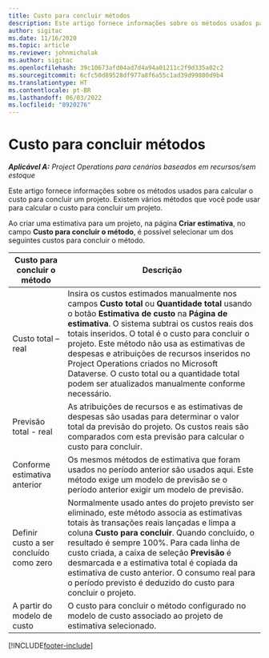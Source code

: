 ```yaml
---
title: Custo para concluir métodos
description: Este artigo fornece informações sobre os métodos usados para calcular o custo para concluir um projeto.
author: sigitac
ms.date: 11/16/2020
ms.topic: article
ms.reviewer: johnmichalak
ms.author: sigitac
ms.openlocfilehash: 39c10673afd04ad7d4a94a01211c2f9d335a02c2
ms.sourcegitcommit: 6cfc50d89528df977a8f6a55c1ad39d99800d9b4
ms.translationtype: HT
ms.contentlocale: pt-BR
ms.lasthandoff: 06/03/2022
ms.locfileid: "8920276"
---
```

# <a name="cost-to-complete-methods"></a>Custo para concluir métodos

_**Aplicável A:** Project Operations para cenários baseados em recursos/sem estoque_

Este artigo fornece informações sobre os métodos usados para calcular o custo para concluir um projeto. Existem vários métodos que você pode usar para calcular o custo para concluir um projeto. 

Ao criar uma estimativa para um projeto, na página **Criar estimativa**, no campo **Custo para concluir o método**, é possível selecionar um dos seguintes custos para concluir o método.

| Custo para concluir o método    | Descrição                                                                                                                                                                                                                                                                                                                                                                                                                                                                                        |
|------------------------------|----------------------------------------------------------------------------------------------------------------------------------------------------------------------------------------------------------------------------------------------------------------------------------------------------------------------------------------------------------------------------------------------------------------------------------------------------------------------------------------------------|
| Custo total – real            | Insira os custos estimados manualmente nos campos **Custo total** ou **Quantidade total** usando o botão **Estimativa de custo** na **Página de estimativa**. O sistema subtrai os custos reais dos totais inseridos. O total é o custo para concluir o projeto. Este método não usa as estimativas de despesas e atribuições de recursos inseridos no Project Operations criados no Microsoft Dataverse. O custo total ou a quantidade total podem ser atualizados manualmente conforme necessário.  |
| Previsão total - real        | As atribuições de recursos e as estimativas de despesas são usadas para determinar o valor total da previsão do projeto. Os custos reais são comparados com esta previsão para calcular o custo para concluir.                                                                                                                                                                                                                                                                          |
| Conforme estimativa anterior         | Os mesmos métodos de estimativa que foram usados no período anterior são usados aqui. Este método exige um modelo de previsão se o período anterior exigir um modelo de previsão.                                                                                                                                                                                                                                                                                                                           |
| Definir custo a ser concluído como zero | Normalmente usado antes do projeto previsto ser eliminado, este método associa as estimativas totais às transações reais lançadas e limpa a coluna **Custo para concluir**. Quando concluído, o resultado é sempre 100%. Para cada linha de custo criada, a caixa de seleção **Previsão** é desmarcada e a estimativa total é copiada da estimativa de custo anterior. O consumo real para o período previsto é deduzido do custo para concluir o projeto.              |
| A partir do modelo de custo           | O custo para concluir o método configurado no modelo de custo associado ao projeto de estimativa selecionado.                                                                                                                                                                                                                                                                                                                                                                          |


[!INCLUDE[footer-include](../includes/footer-banner.md)]
